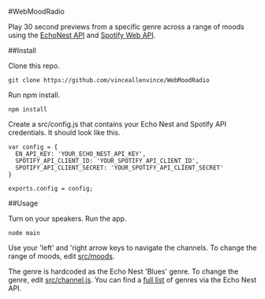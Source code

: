 #WebMoodRadio

Play 30 second previews from a specific genre across a range of moods using the [EchoNest API](http://developer.echonest.com) and [Spotify Web API](https://developer.spotify.com).

##Install

Clone this repo.
```
git clone https://github.com/vinceallenvince/WebMoodRadio
```

Run npm install.
```
npm install
```

Create a src/config.js that contains your Echo Nest and Spotify API credentials. It should look like this.
```
var config = {
  EN_API_KEY: 'YOUR_ECHO_NEST_API_KEY',
  SPOTIFY_API_CLIENT_ID: 'YOUR_SPOTIFY_API_CLIENT_ID',
  SPOTIFY_API_CLIENT_SECRET: 'YOUR_SPOTIFY_API_CLIENT_SECRET'
}

exports.config = config;
```

##Usage

Turn on your speakers. Run the app.
```
node main
```

Use your 'left' and 'right arrow keys to navigate the channels. To change the range of moods, edit [src/moods](https://github.com/vinceallenvince/WebMoodRadio/blob/master/src/moods.js).

The genre is hardcoded as the Echo Nest 'Blues' genre. To change the genre, edit [src/channel.js](https://github.com/vinceallenvince/WebMoodRadio/blob/master/src/channel.js#L8). You can find a [full list](http://developer.echonest.com/api/v4/genre/list?api_key=UQZFWAPECBUEJSNX6&format=json&results=1500) of genres via the Echo Nest API.

